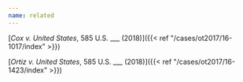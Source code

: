 ```yaml
---
name: related
---
```

[*Cox v. United States*, 585 U.S. ___ (2018)]({{< ref "/cases/ot2017/16-1017/index" >}})

[*Ortiz v. United States*, 585 U.S. ___ (2018)]({{< ref "/cases/ot2017/16-1423/index" >}})